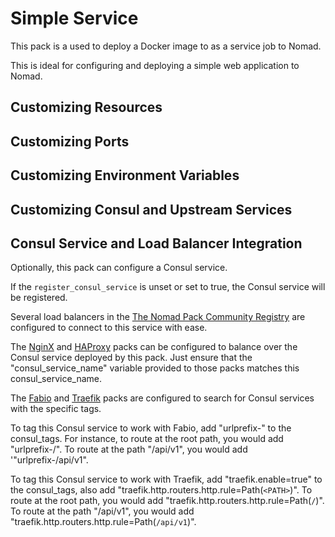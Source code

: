 # Simple Service

This pack is a used to deploy a Docker image to as a service job to Nomad.

This is ideal for configuring and deploying a simple web application to Nomad.

## Customizing Resources

<!-- TODO -->

## Customizing Ports

<!-- TODO -->

## Customizing Environment Variables

<!-- TODO -->

## Customizing Consul and Upstream Services

<!-- TODO -->

## Consul Service and Load Balancer Integration

Optionally, this pack can configure a Consul service.

If the `register_consul_service` is unset or set to true, the Consul service will be registered.

Several load balancers in the [The Nomad Pack Community Registry](../README.md) are configured to connect to
this service with ease.

The [NginX](../nginx/README.md) and [HAProxy](../haproxy/README.md) packs can be configured to balance over the
Consul service deployed by this pack. Just ensure that the "consul_service_name" variable provided to those
packs matches this consul_service_name.

The [Fabio](../fabio/README.md) and [Traefik](../traefik/README.md) packs are configured to search for Consul
services with the specific tags.

To tag this Consul service to work with Fabio, add "urlprefix-<PATH>"
to the consul_tags. For instance, to route at the root path, you would add "urlprefix-/". To route at the path "/api/v1", you would add '"urlprefix-/api/v1".

To tag this Consul service to work with Traefik, add "traefik.enable=true" to the consul_tags, also add "traefik.http.routers.http.rule=Path(`<PATH>`)". To route at the root path, you would add "traefik.http.routers.http.rule=Path(`/`)". To route at the path "/api/v1", you would add "traefik.http.routers.http.rule=Path(`/api/v1`)".

